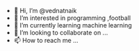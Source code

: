 - 👋 Hi, I’m @vednatnaik
- 👀 I’m interested in  programming ,football
- 🌱 I’m currently learning  machine learning
- 💞️ I’m looking to collaborate on ...
- 📫 How to reach me ...

<!---
vednatnaik/vednatnaik is a ✨ special ✨ repository because its `README.md` (this file) appears on your GitHub profile.
You can click the Preview link to take a look at your changes.
--->
